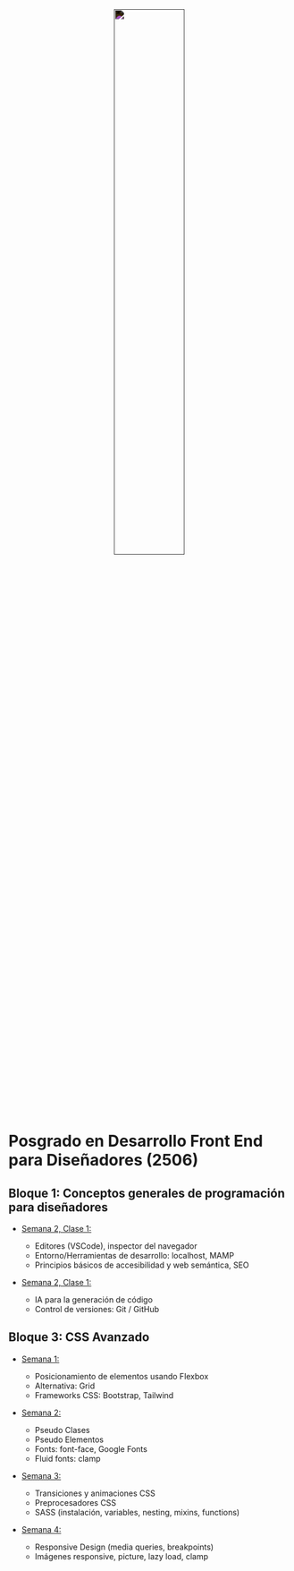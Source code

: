 <div align="center">
    <img width="50%" style="filter: invert(100%)" src="https://weareshifta.com/wp-content/uploads/LOGO-SHIFTA-BY-ELISAVA.png">
</div>
<br>

# Posgrado en Desarrollo Front End para Diseñadores (2506)

## Bloque 1: Conceptos generales de programación para diseñadores

- [Semana 2, Clase 1:](./Clase-Intro/resumen-clase.md)
    - Editores (VSCode), inspector del navegador
    - Entorno/Herramientas de desarrollo: localhost, MAMP
    - Principios básicos de accesibilidad y web semántica, SEO

- [Semana 2, Clase 1:](./Clase-Intro/git-github.md)
    - IA para la generación de código
    - Control de versiones: Git / GitHub

## Bloque 3: CSS Avanzado

- [Semana 1:](./Clase-1/resumen-clase.md)
    - Posicionamiento de elementos usando Flexbox
    - Alternativa: Grid
    - Frameworks CSS: Bootstrap, Tailwind

- [Semana 2:](./Clase-2/resumen-clase.md)
    - Pseudo Clases
    - Pseudo Elementos
    - Fonts: font-face, Google Fonts
    - Fluid fonts: clamp

- [Semana 3:](./Clase-3/resumen-clase.md)
    - Transiciones y animaciones CSS
    - Preprocesadores CSS
    - SASS (instalación, variables, nesting, mixins, functions)

- [Semana 4:](./Clase-4/resumen-clase.md)
    - Responsive Design (media queries, breakpoints)
    - Imágenes responsive, picture, lazy load, clamp